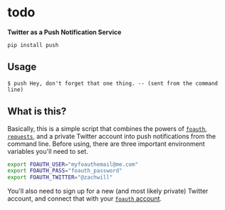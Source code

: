 todo
====

**Twitter as a Push Notification Service**

```
pip install push
```


Usage
-----

```
$ push Hey, don't forget that one thing. -- (sent from the command line)
```


What is this?
-------------

Basically, this is a simple script that combines the powers of [`foauth`][foauth],
[`requests`][req], and a private Twitter account into push notifications from the
command line. Before using, there are three important environment variables
you'll need to set.

```bash
export FOAUTH_USER="myfoauthemail@me.com"
export FOAUTH_PASS="foauth_password"
export FOAUTH_TWITTER="@zachwill"
```

You'll also need to sign up for a new (and most likely private) Twitter account,
and connect that with your [`foauth` account][foauth].


[foauth]: https://foauth.org/
[req]: http://docs.python-requests.org/en/latest/

